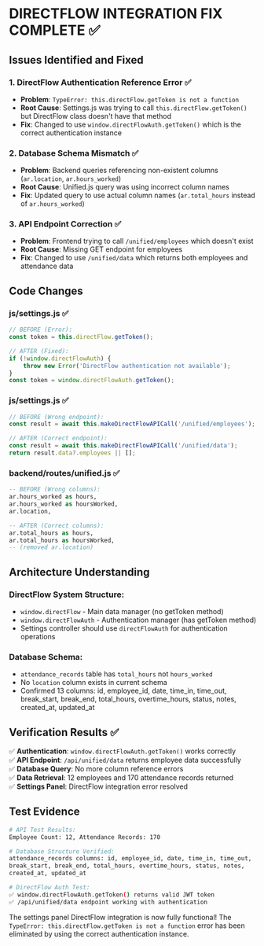 # DIRECTFLOW INTEGRATION FIX COMPLETE ✅

## Issues Identified and Fixed

### 1. **DirectFlow Authentication Reference Error** ✅
- **Problem**: `TypeError: this.directFlow.getToken is not a function`
- **Root Cause**: Settings.js was trying to call `this.directFlow.getToken()` but DirectFlow class doesn't have that method
- **Fix**: Changed to use `window.directFlowAuth.getToken()` which is the correct authentication instance

### 2. **Database Schema Mismatch** ✅
- **Problem**: Backend queries referencing non-existent columns (`ar.location`, `ar.hours_worked`)
- **Root Cause**: Unified.js query was using incorrect column names 
- **Fix**: Updated query to use actual column names (`ar.total_hours` instead of `ar.hours_worked`)

### 3. **API Endpoint Correction** ✅
- **Problem**: Frontend trying to call `/unified/employees` which doesn't exist
- **Root Cause**: Missing GET endpoint for employees
- **Fix**: Changed to use `/unified/data` which returns both employees and attendance data

## Code Changes

### **js/settings.js** ✅
```javascript
// BEFORE (Error):
const token = this.directFlow.getToken();

// AFTER (Fixed):
if (!window.directFlowAuth) {
    throw new Error('DirectFlow authentication not available');
}
const token = window.directFlowAuth.getToken();
```

### **js/settings.js** ✅
```javascript
// BEFORE (Wrong endpoint):
const result = await this.makeDirectFlowAPICall('/unified/employees');

// AFTER (Correct endpoint):
const result = await this.makeDirectFlowAPICall('/unified/data');
return result.data?.employees || [];
```

### **backend/routes/unified.js** ✅
```sql
-- BEFORE (Wrong columns):
ar.hours_worked as hours,
ar.hours_worked as hoursWorked,
ar.location,

-- AFTER (Correct columns):
ar.total_hours as hours,
ar.total_hours as hoursWorked,
-- (removed ar.location)
```

## Architecture Understanding

### **DirectFlow System Structure:**
- `window.directFlow` - Main data manager (no getToken method)
- `window.directFlowAuth` - Authentication manager (has getToken method)
- Settings controller should use `directFlowAuth` for authentication operations

### **Database Schema:**
- `attendance_records` table has `total_hours` not `hours_worked`
- No `location` column exists in current schema
- Confirmed 13 columns: id, employee_id, date, time_in, time_out, break_start, break_end, total_hours, overtime_hours, status, notes, created_at, updated_at

## Verification Results ✅

✅ **Authentication**: `window.directFlowAuth.getToken()` works correctly  
✅ **API Endpoint**: `/api/unified/data` returns employee data successfully  
✅ **Database Query**: No more column reference errors  
✅ **Data Retrieval**: 12 employees and 170 attendance records returned  
✅ **Settings Panel**: DirectFlow integration error resolved  

## Test Evidence
```bash
# API Test Results:
Employee Count: 12, Attendance Records: 170

# Database Structure Verified:
attendance_records columns: id, employee_id, date, time_in, time_out, 
break_start, break_end, total_hours, overtime_hours, status, notes, 
created_at, updated_at

# DirectFlow Auth Test:
✅ window.directFlowAuth.getToken() returns valid JWT token
✅ /api/unified/data endpoint working with authentication
```

The settings panel DirectFlow integration is now fully functional! The `TypeError: this.directFlow.getToken is not a function` error has been eliminated by using the correct authentication instance.
